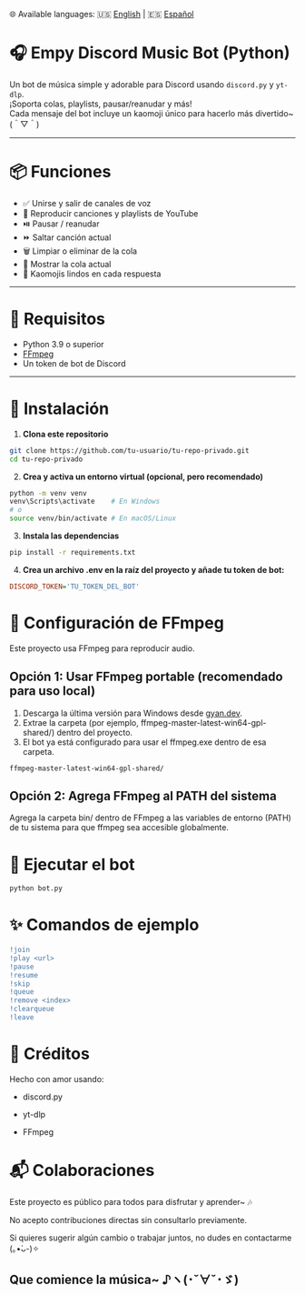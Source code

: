 🌐 Available languages: 🇺🇸 [English](README.en.md) | 🇪🇸 [Español](README.md)

# 🎧 Empy Discord Music Bot (Python)

Un bot de música simple y adorable para Discord usando `discord.py` y `yt-dlp`.  
¡Soporta colas, playlists, pausar/reanudar y más!  
Cada mensaje del bot incluye un kaomoji único para hacerlo más divertido~ (＾▽＾)

---

# 📦 Funciones

- ✅ Unirse y salir de canales de voz
- 🎵 Reproducir canciones y playlists de YouTube
- ⏯️ Pausar / reanudar
- ⏩ Saltar canción actual
- 🗑️ Limpiar o eliminar de la cola
- 📜 Mostrar la cola actual
- 💌 Kaomojis lindos en cada respuesta

---

# 🔧 Requisitos

- Python 3.9 o superior
- [FFmpeg](https://ffmpeg.org/download.html)
- Un token de bot de Discord

---

# 🚀 Instalación

1. **Clona este repositorio**
```bash
git clone https://github.com/tu-usuario/tu-repo-privado.git
cd tu-repo-privado
```

2. **Crea y activa un entorno virtual (opcional, pero recomendado)**
```bash
python -m venv venv
venv\Scripts\activate    # En Windows
# o
source venv/bin/activate # En macOS/Linux
```

3. **Instala las dependencias**
```bash
pip install -r requirements.txt
```

4. **Crea un archivo .env en la raíz del proyecto y añade tu token de bot:**
```ini
DISCORD_TOKEN='TU_TOKEN_DEL_BOT'
```

# 🎥 Configuración de FFmpeg

Este proyecto usa FFmpeg para reproducir audio.

## Opción 1: Usar FFmpeg portable (recomendado para uso local)

1. Descarga la última versión para Windows desde [gyan.dev](https://www.gyan.dev/ffmpeg/builds/).
2. Extrae la carpeta (por ejemplo, ffmpeg-master-latest-win64-gpl-shared/) dentro del proyecto.
3. El bot ya está configurado para usar el ffmpeg.exe dentro de esa carpeta.

```vbnet
ffmpeg-master-latest-win64-gpl-shared/
```

## Opción 2: Agrega FFmpeg al PATH del sistema

Agrega la carpeta bin/ dentro de FFmpeg a las variables de entorno (PATH) de tu sistema para que ffmpeg sea accesible globalmente.

# 🐣 Ejecutar el bot
```bash
python bot.py
```

# ✨ Comandos de ejemplo
```diff
!join
!play <url>
!pause
!resume
!skip
!queue
!remove <index>
!clearqueue
!leave
```

# 💖 Créditos
Hecho con amor usando:

- discord.py

- yt-dlp

- FFmpeg

# 📬 Colaboraciones

Este proyecto es público para todos para disfrutar y aprender~ 🎶

No acepto contribuciones directas sin consultarlo previamente.

Si quieres sugerir algún cambio o trabajar juntos, no dudes en contactarme (｡•̀ᴗ-)✧

## Que comience la música~ ♪ヽ(･ˇ∀ˇ･ゞ)